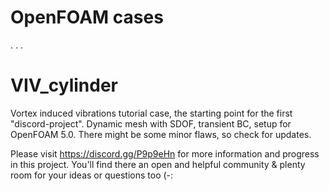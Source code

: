 # OpenFOAM cases

.
.
.

# VIV_cylinder

Vortex induced vibrations tutorial case, the starting point for the first "discord-project". Dynamic mesh with SDOF, transient BC, setup for OpenFOAM 5.0. There might be some minor flaws, so check for updates.

Please visit https://discord.gg/P9p9eHn for more information and progress in this project. You'll find there an open and helpful community & plenty room for your ideas or questions too (-:

